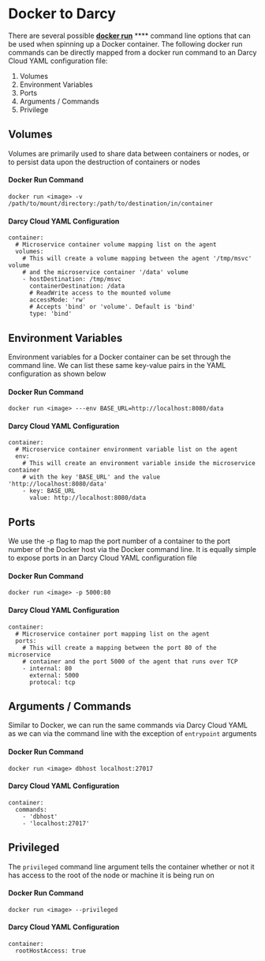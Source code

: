# Docker to Darcy

There are several possible [**docker run**](https://docs.docker.com/engine/reference/commandline/run/) **** command line options that can be used when spinning up a Docker container. The following docker run commands can be directly mapped from a docker run command to an Darcy Cloud YAML configuration file:

1. Volumes
2. Environment Variables
3. Ports
4. Arguments / Commands
5. Privilege

## Volumes

Volumes are primarily used to share data between containers or nodes, or to persist data upon the destruction of containers or nodes

#### **Docker Run Command**

```
docker run <image> -v /path/to/mount/directory:/path/to/destination/in/container
```

#### **Darcy Cloud YAML Configuration**

```
container:
  # Microservice container volume mapping list on the agent
  volumes:
    # This will create a volume mapping between the agent '/tmp/msvc' volume 
    # and the microservice container '/data' volume
    - hostDestination: /tmp/msvc
      containerDestination: /data
      # ReadWrite access to the mounted volume
      accessMode: 'rw'
      # Accepts 'bind' or 'volume'. Default is 'bind'
      type: 'bind'
```

## Environment Variables

Environment variables for a Docker container can be set through the command line. We can list these same key-value pairs in the YAML configuration as shown below

#### **Docker Run Command**

```
docker run <image> ---env BASE_URL=http://localhost:8080/data
```

#### **Darcy Cloud YAML Configuration**

```
container:
  # Microservice container environment variable list on the agent
  env:
    # This will create an environment variable inside the microservice container 
    # with the key 'BASE_URL' and the value 'http://localhost:8080/data'
    - key: BASE_URL
      value: http://localhost:8080/data
```

## Ports

We use the -p flag to map the port number of a container to the port number of the Docker host via the Docker command line. It is equally simple to expose ports in an Darcy Cloud YAML configuration file

#### **Docker Run Command**

```
docker run <image> -p 5000:80
```

#### **Darcy Cloud YAML Configuration**

```
container:
  # Microservice container port mapping list on the agent
  ports:
    # This will create a mapping between the port 80 of the microservice 
    # container and the port 5000 of the agent that runs over TCP
    - internal: 80
      external: 5000
      protocal: tcp
```

## Arguments / Commands

Similar to Docker, we can run the same commands via Darcy Cloud YAML as we can via the command line with the exception of `entrypoint` arguments

#### **Docker Run Command**

```
docker run <image> dbhost localhost:27017
```

#### **Darcy Cloud YAML Configuration**

```
container:
  commands:
    - 'dbhost'
    - 'localhost:27017'
```

## Privileged

The `privileged` command line argument tells the container whether or not it has access to the root of the node or machine it is being run on

#### **Docker Run Command**

```
docker run <image> --privileged
```

#### **Darcy Cloud YAML Configuration**

```
container:
  rootHostAccess: true
```
